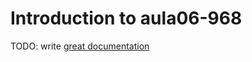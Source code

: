 # Introduction to aula06-968

TODO: write [great documentation](http://jacobian.org/writing/what-to-write/)
